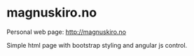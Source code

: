 magnuskiro.no
=====================

Personal web page: http://magnuskiro.no


Simple html page with bootstrap styling and angular js control.

